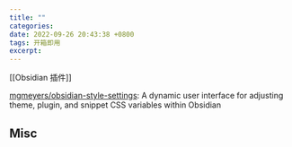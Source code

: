 ```yaml
---
title: ""
categories: 
date: 2022-09-26 20:43:38 +0800
tags: 开箱即用
excerpt: 
---
```



[[Obsidian 插件]]


[mgmeyers/obsidian-style-settings](https://github.com/mgmeyers/obsidian-style-settings): A dynamic user interface for adjusting theme, plugin, and snippet CSS variables within Obsidian





## Misc







